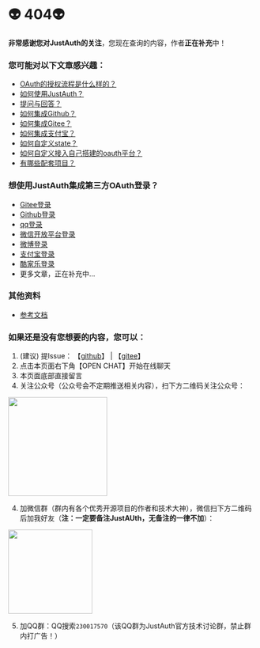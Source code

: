# :alien: 404:alien: 

**非常感谢您对JustAuth的关注**，您现在查询的内容，作者**正在补充**中！

### 您可能对以下文章感兴趣：

- [OAuth的授权流程是什么样的？](https://justauth.wiki/#/oauth)
- [如何使用JustAuth？](https://justauth.wiki/#/how-to-use)
- [提问与回答？](https://justauth.wiki/#/Q&A)
- [如何集成Github？](https://justauth.wiki/#/oauth/github)
- [如何集成Gitee？](https://justauth.wiki/#/oauth/gitee)
- [如何集成支付宝？](https://justauth.wiki/#/oauth/alipay)
- [如何自定义state？](https://justauth.wiki/#/customize-the-state-cache)
- [如何自定义接入自己搭建的oauth平台？](https://justauth.wiki/#/customize-the-oauth)
- [有哪些配套项目？](https://justauth.wiki/#/supporting)

### 想使用JustAuth集成第三方OAuth登录？

- [Gitee登录](oauth/gitee.md)
- [Github登录](oauth/github.md)
- [qq登录](oauth/qq.md)
- [微信开放平台登录](oauth/wechat_open.md)
- [微博登录](oauth/weibo.md)
- [支付宝登录](oauth/alipay.md)
- [酷家乐登录](oauth/kujiale.md)
- 更多文章，正在补充中...

### 其他资料

- [参考文档](references.md)

### 如果还是没有您想要的内容，您可以：

1. (建议) 提Issue： 【[github](https://github.com/justauth/JustAuth/issues)】 | 【[gitee](https://gitee.com/yadong.zhang/JustAuth/issues)】
2. 点击本页面右下角【OPEN CHAT】开始在线聊天
3. 本页面底部直接留言
4. 关注公众号（公众号会不定期推送相关内容），扫下方二维码关注公众号：

<img src="https://gitee.com/yadong.zhang/static/raw/master/wx/wechat_account.jpg" width="200" />

4. 加微信群（群内有各个优秀开源项目的作者和技术大神），微信扫下方二维码后加我好友（**注：一定要备注JustAUth，无备注的一律不加**）：

<img src="https://gitee.com/yadong.zhang/static/raw/master/wx/wx.png" width="170"/>

5. 加QQ群：QQ搜索`230017570`（该QQ群为JustAuth官方技术讨论群，禁止群内打广告！）
